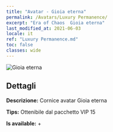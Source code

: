 ```yaml
---
title: "Avatar - Gioia eterna"
permalink: /Avatars/Luxury Permanence/
excerpt: "Era of Chaos  Gioia eterna"
last_modified_at: 2021-06-03
locale: it
ref: "Luxury Permanence.md"
toc: false
classes: wide
---
```

 ![Gioia eterna](/images/a/avatarFrame_80.png)

## Dettagli

 **Descrizione:** Cornice avatar Gioia eterna 

 **Tips:** Ottenibile dal pacchetto VIP 15 

 **Is available:**  + 

